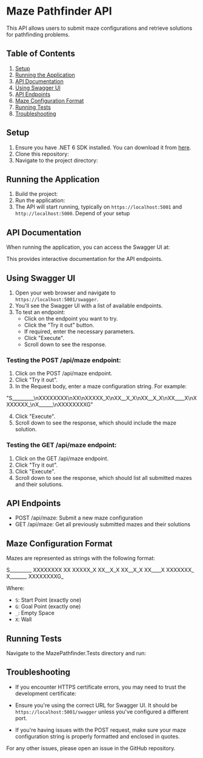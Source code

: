 # Maze Pathfinder API

This API allows users to submit maze configurations and retrieve solutions for pathfinding problems.

## Table of Contents

1. [Setup](#setup)
2. [Running the Application](#running-the-application)
3. [API Documentation](#api-documentation)
4. [Using Swagger UI](#using-swagger-ui)
5. [API Endpoints](#api-endpoints)
6. [Maze Configuration Format](#maze-configuration-format)
7. [Running Tests](#running-tests)
8. [Troubleshooting](#troubleshooting)

## Setup

1. Ensure you have .NET 6 SDK installed. You can download it from [here](https://dotnet.microsoft.com/download/dotnet/6.0).
2. Clone this repository:
3. Navigate to the project directory:


## Running the Application

1. Build the project:
2. Run the application:
3. The API will start running, typically on `https://localhost:5001` and `http://localhost:5000`. Depend of your setup

## API Documentation

When running the application, you can access the Swagger UI at:

This provides interactive documentation for the API endpoints.

## Using Swagger UI

1. Open your web browser and navigate to `https://localhost:5001/swagger`.
2. You'll see the Swagger UI with a list of available endpoints.
3. To test an endpoint:
   - Click on the endpoint you want to try.
   - Click the "Try it out" button.
   - If required, enter the necessary parameters.
   - Click "Execute".
   - Scroll down to see the response.

### Testing the POST /api/maze endpoint:

1. Click on the POST /api/maze endpoint.
2. Click "Try it out".
3. In the Request body, enter a maze configuration string. For example:

"S_________\nXXXXXXXX\nXX\nXXXXX_X\nXX__X_X\nXX__X_X\nXX____X\nXXXXXXX_\nX______\nXXXXXXXXG"

4. Click "Execute".
5. Scroll down to see the response, which should include the maze solution.

### Testing the GET /api/maze endpoint:

1. Click on the GET /api/maze endpoint.
2. Click "Try it out".
3. Click "Execute".
4. Scroll down to see the response, which should list all submitted mazes and their solutions.

## API Endpoints

- POST /api/maze: Submit a new maze configuration
- GET /api/maze: Get all previously submitted mazes and their solutions

## Maze Configuration Format

Mazes are represented as strings with the following format:


S_________
XXXXXXXX
XX
XXXXX_X
XX__X_X
XX__X_X
XX____X
XXXXXXX_
X_______
XXXXXXXXG_


Where:
- `S`: Start Point (exactly one)
- `G`: Goal Point (exactly one)
- `_`: Empty Space
- `X`: Wall

## Running Tests

Navigate to the MazePathfinder.Tests directory and run:


## Troubleshooting

- If you encounter HTTPS certificate errors, you may need to trust the development certificate:

- Ensure you're using the correct URL for Swagger UI. It should be `https://localhost:5001/swagger` unless you've configured a different port.
- If you're having issues with the POST request, make sure your maze configuration string is properly formatted and enclosed in quotes.

For any other issues, please open an issue in the GitHub repository.
